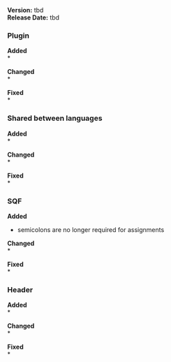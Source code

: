 **Version:** tbd  
**Release Date:** tbd

### Plugin
**Added**  
* 


**Changed**  
* 


**Fixed**  
* 


### Shared between languages
**Added**  
* 


**Changed**  
* 


**Fixed**  
* 


### SQF
**Added**  
* semicolons are no longer required for assignments


**Changed**  
* 


**Fixed**  
* 


### Header
**Added**  
* 


**Changed**  
* 


**Fixed**  
* 
